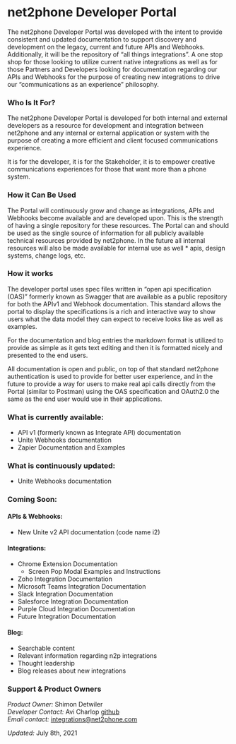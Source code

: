 # net2phone Developer Portal

The net2phone Developer Portal was developed with the intent to provide consistent and updated documentation to support discovery and development on the legacy, current and future APIs and Webhooks. Additionally, it will be the repository of “all things integrations”. A one stop shop for those looking to utilize current native integrations as well as for those Partners and Developers looking for documentation regarding our APIs and Webhooks for the purpose of creating new integrations to drive our “communications as an experience” philosophy.

### Who Is It For?

The net2phone Developer Portal is developed for both internal and external developers as a resource for development and integration between net2phone and any internal or external application or system with the purpose of creating a more efficient and client focused communications experience.

It is for the developer, it is for the Stakeholder, it is to empower creative communications experiences for those that want more than a phone system.

### How it Can Be Used

The Portal will continuously grow and change as integrations, APIs and Webhooks become available and are developed upon. This is the strength of having a single repository for these resources. The Portal can and should be used as the single source of information for all publicly available technical resources provided by net2phone. In the future all internal resources will also be made available for internal use as well \* apis, design systems, change logs, etc.

### How it works

The developer portal uses spec files written in “open api specification (OAS)” formerly known as Swagger that are available as a public repository for both the APIv1 and Webhook documentation. This standard allows the portal to display the specifications is a rich and interactive way to show users what the data model they can expect to receive looks like as well as examples.

For the documentation and blog entries the markdown format is utilized to provide as simple as it gets text editing and then it is formatted nicely and presented to the end users.

All documentation is open and public, on top of that standard net2phone authentication is used to provide for better user experience, and in the future to provide a way for users to make real api calls directly from the Portal (similar to Postman) using the OAS specification and OAuth2.0 the same as the end user would use in their applications.

### What is currently available:

- API v1 (formerly known as Integrate API) documentation
- Unite Webhooks documentation
- Zapier Documentation and Examples

### What is continuously updated:

- Unite Webhooks documentation

### Coming Soon:

#### APIs & Webhooks:

- New Unite v2 API documentation (code name i2)

#### Integrations:

- Chrome Extension Documentation
  - Screen Pop Modal Examples and Instructions
- Zoho Integration Documentation
- Microsoft Teams Integration Documentation
- Slack Integration Documentation
- Salesforce Integration Documentation
- Purple Cloud Integration Documentation
- Future Integration Documentation

#### Blog:

- Searchable content
- Relevant information regarding n2p integrations
- Thought leadership
- Blog releases about new integrations

### Support & Product Owners

_Product Owner:_ Shimon Detwiler  
_Developer Contact:_ Avi Charlop [github](https://github.com/acharlop)  
_Email contact:_ [integrations@net2phone.com](mailto:integrations@net2phone.com)

_Updated:_ July 8th, 2021
